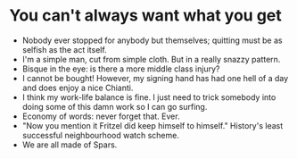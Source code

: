 # You can't always want what you get

- Nobody ever stopped for anybody but themselves; quitting must be as selfish as the act itself.
- I'm a simple man, cut from simple cloth. But in a really snazzy pattern.
- Bisque in the eye: is there a more middle class injury?
- I cannot be bought! However, my signing hand has had one hell of a day and does enjoy a nice Chianti.
- I think my work-life balance is fine. I just need to trick somebody into doing some of this damn work so I can go surfing.
- Economy of words: never forget that. Ever.
- "Now you mention it Fritzel did keep himself to himself." History's least successful neighbourhood watch scheme.
- We are all made of Spars.
